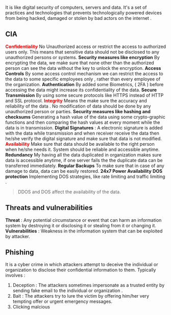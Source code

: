 It is like digital security of computers, servers and data. It's a set of practices and technologies that prevents technologically powered devices from being hacked, damaged or stolen by bad actors on the internet .
## CIA 
<span style='color:red;font-weight:bold;'>Confidentiality</span>
No Unauthorized access or restrict the access to authorized users only. 
This means that sensitive data should not be disclosed to any unauthorized persons or systems. 
**Security measures like encryption**
	By encrypting the data, we make sure that none other than the authorized person can see the data without the key to unlock the encryption. 
**Access Controls** 
	By some access control mechanism we can restrict the access to the data to some specific employees only , rather than every employee of the organization. 
**Authentication** 
	By added some Biometrics, ( 2FA ) before accessing the data might increase its confidentiality of the data. 
**Secure Transmission** 
	By using some secure protocols like HTTPS instead of HTTP and SSL protocol. 
<span style='color:red;font-weight:bold;'>Integrity</span>
Means the make sure the accuracy and reliability of the data . 
No modification of data should be done by any unauthorized person or parties. 
**Security measures like hashing and checksums** 
	Generating a hash value of the data using some crypto-graphic functions and then comparing the hash values at every moment while the data is in transmission. 
**Digital Signatures** : 
	A electronic signature is added with the data while transmission and when receiver receive the data then he/she verify the digital signature and make sure that data is not modified. 
<span style="color:red;font-weight:bold;">Availability</span>
Make sure that data should be available to the right person when he/she needs it.
System should be reliable and accessible anytime.
**Redundancy** 
	My having all the data duplicated in organization makes sure data is accessible anytime, if one server fails the the duplicate data can be transferred immediately. 
**Regular Backups**
	To make sure that in case of any damage to data, data can be easily restored. 
**24x7 Power Availability**
**DOS protection**
	Implementing DOS strategies, like rate limiting and traffic limiting . 
> DDOS and DOS affect the availability of the data. 

## Threats and vulnerabilities
**Threat** : Any potential circumstance or event that can harm an information system by destroying it or disclosing it or stealing from it or changing it. 
**Vulnerabilities** : Weakness in the information system that can be exploited by attacker. 

## Phishing
It is a cyber crime in which attackers attempt to deceive the individual or organization to disclose their confidential information to them. 
Typically involves : 
1. Deception : The attackers sometimes impersonate as a trusted entity by sending fake email to the individual or organization . 
2. Bait : The attackers try to lure the victim by offering him/her very tempting offer or urgent emergency messages. 
3. Clicking malcious 




